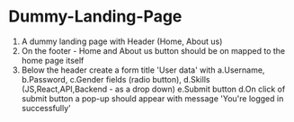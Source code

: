 # Dummy-Landing-Page

1. A dummy landing page with Header (Home, About us)
2. On the footer - Home and About us button should be on mapped to the home page itself
3. Below the header create a form title 'User data' with 
    a.Username, 
    b.Password, 
    c.Gender fields (radio button),
    d.Skills (JS,React,API,Backend - as a drop down)
    e.Submit button
   d.On click of submit button a pop-up should appear with message 'You're logged in successfully'
